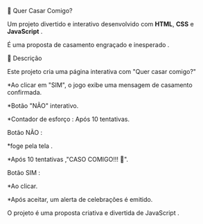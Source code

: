 💍 Quer Casar Comigo?

Um projeto divertido e interativo desenvolvido com **HTML**, **CSS** e **JavaScript** .

É uma proposta de casamento engraçado e inesperado .

📜 Descrição

Este projeto cria uma página interativa com "Quer casar comigo?"

*Ao clicar em "SIM", o jogo exibe uma mensagem de casamento confirmada.

*Botão "NÃO" interativo.

*Contador de esforço : Após 10 tentativas.

  
   Botão NÃO :
   
*foge pela tela .

*Após 10 tentativas ,"CASO COMIGO!!! 💖".


   Botão SIM :
   
*Ao clicar.

*Após aceitar, um alerta de celebrações é emitido.


O projeto é uma proposta criativa e divertida de JavaScript .
